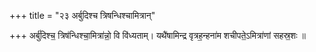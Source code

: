+++
title = "२३ अर्बुदिश्च त्रिषन्धिश्चामित्रान्"

+++
अर्बु॑दिश्च॒ त्रिष॑न्धिश्चा॒मित्रा॑न्नो॒ वि वि॑ध्यताम्। यथै॑षामिन्द्र वृत्रह॒न्हना॑म शचीपते॒ऽमित्रा॑णां सहस्र॒शः ॥
